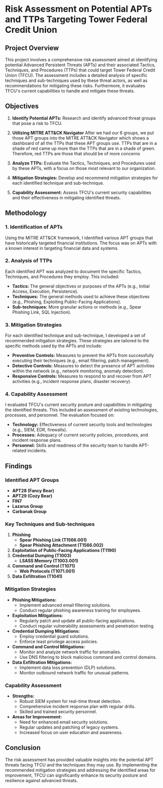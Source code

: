 # Risk Assessment on Potential APTs and TTPs Targeting Tower Federal Credit Union

## Project Overview

This project involves a comprehensive risk assessment aimed at identifying potential Advanced Persistent Threats (APTs) and their associated Tactics, Techniques, and Procedures (TTPs) that could target Tower Federal Credit Union (TFCU). The assessment includes a detailed analysis of specific techniques and sub-techniques used by these threat actors, as well as recommendations for mitigating these risks. Furthermore, it evaluates TFCU's current capabilities to handle and mitigate these threats.

## Objectives

1. **Identify Potential APTs:** Research and identify advanced threat groups that pose a risk to TFCU.
2. **Utilizing MITRE ATT&CK Navigator** After we had our 6 groups, we put those APT groups into the MITRE ATT&CK Navigator which shows a dashboard of all the TTPs that these APT groups use. TTPs that are in a shade of red came up more than the TTPs that are in a shade of green. Therefore, red TTPs are those that should be of more concerns

3. **Analyze TTPs:** Evaluate the Tactics, Techniques, and Procedures used by these APTs, with a focus on those most relevant to our organization.
4. **Mitigation Strategies:** Develop and recommend mitigation strategies for each identified technique and sub-technique.
5. **Capability Assessment:** Assess TFCU's current security capabilities and their effectiveness in mitigating identified threats.
## Methodology

### 1. Identification of APTs
Using the MITRE ATT&CK framework, I identified various APT groups that have historically targeted financial institutions. The focus was on APTs with a known interest in targeting financial data and systems.

### 2. Analysis of TTPs
Each identified APT was analyzed to document the specific Tactics, Techniques, and Procedures they employ. This included:

- **Tactics:** The general objectives or purposes of the APTs (e.g., Initial Access, Execution, Persistence).
- **Techniques:** The general methods used to achieve these objectives (e.g., Phishing, Exploiting Public-Facing Applications).
- **Sub-techniques:** More granular actions or methods (e.g., Spear Phishing Link, SQL Injection).

### 3. Mitigation Strategies
For each identified technique and sub-technique, I developed a set of recommended mitigation strategies. These strategies are tailored to the specific methods used by the APTs and include:

- **Preventive Controls:** Measures to prevent the APTs from successfully executing their techniques (e.g., email filtering, patch management).
- **Detective Controls:** Measures to detect the presence of APT activities within the network (e.g., network monitoring, anomaly detection).
- **Responsive Controls:** Measures to respond to and recover from APT activities (e.g., incident response plans, disaster recovery).

### 4. Capability Assessment
I evaluated TFCU's current security posture and capabilities in mitigating the identified threats. This included an assessment of existing technologies, processes, and personnel. The evaluation focused on:

- **Technology:** Effectiveness of current security tools and technologies (e.g., SIEM, EDR, firewalls).
- **Processes:** Adequacy of current security policies, procedures, and incident response plans.
- **Personnel:** Skills and readiness of the security team to handle APT-related incidents.

## Findings

### Identified APT Groups
- **APT28 (Fancy Bear)**
- **APT29 (Cozy Bear)**
- **FIN7**
- **Lazarus Group**
- **Carbanak Group**

### Key Techniques and Sub-techniques
1. **Phishing**
   - **Spear Phishing Link (T1566.001)**
   - **Spear Phishing Attachment (T1566.002)**
2. **Exploitation of Public-Facing Applications (T1190)**
3. **Credential Dumping (T1003)**
   - **LSASS Memory (T1003.001)**
4. **Command and Control (T1071)**
   - **Web Protocols (T1071.001)**
5. **Data Exfiltration (T1041)**

### Mitigation Strategies
- **Phishing Mitigations:**
  - Implement advanced email filtering solutions.
  - Conduct regular phishing awareness training for employees.
- **Exploitation Mitigations:**
  - Regularly patch and update all public-facing applications.
  - Conduct regular vulnerability assessments and penetration testing.
- **Credential Dumping Mitigations:**
  - Employ credential guard solutions.
  - Enforce least privilege access policies.
- **Command and Control Mitigations:**
  - Monitor and analyze network traffic for anomalies.
  - Use DNS filtering to block malicious command and control domains.
- **Data Exfiltration Mitigations:**
  - Implement data loss prevention (DLP) solutions.
  - Monitor outbound network traffic for unusual patterns.

### Capability Assessment
- **Strengths:**
  - Robust SIEM system for real-time threat detection.
  - Comprehensive incident response plan with regular drills.
  - Skilled and trained security personnel.
- **Areas for Improvement:**
  - Need for enhanced email security solutions.
  - Regular updates and patching of legacy systems.
  - Increased focus on user education and awareness.

## Conclusion

The risk assessment has provided valuable insights into the potential APT threats facing TFCU and the techniques they may use. By implementing the recommended mitigation strategies and addressing the identified areas for improvement, TFCU can significantly enhance its security posture and resilience against advanced threats.


